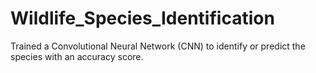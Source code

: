 # Wildlife_Species_Identification
Trained a Convolutional Neural Network (CNN) to identify or predict the species with an accuracy score.
